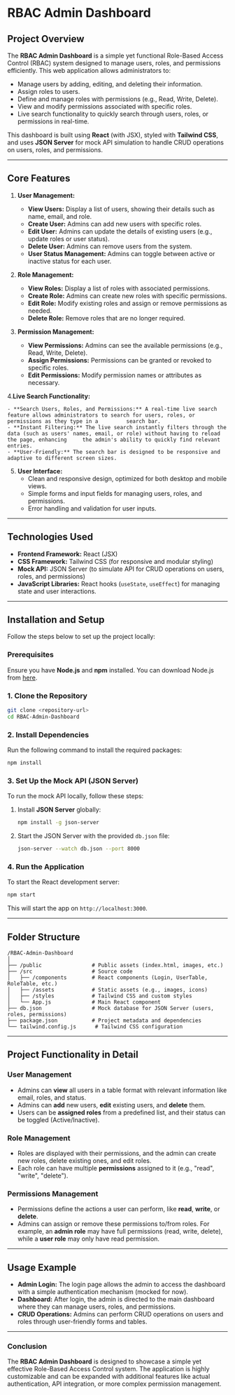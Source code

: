 
# **RBAC Admin Dashboard**

## **Project Overview**

The **RBAC Admin Dashboard** is a simple yet functional Role-Based Access Control (RBAC) system designed to manage users, roles, and permissions efficiently. This web application allows administrators to:

- Manage users by adding, editing, and deleting their information.
- Assign roles to users.
- Define and manage roles with permissions (e.g., Read, Write, Delete).
- View and modify permissions associated with specific roles.
- Live search functionality to quickly search through users, roles, or permissions in real-time.

This dashboard is built using **React** (with JSX), styled with **Tailwind CSS**, and uses **JSON Server** for mock API simulation to handle CRUD operations on users, roles, and permissions.

---

## **Core Features**

1. **User Management:**
    - **View Users:** Display a list of users, showing their details such as name, email, and role.
    - **Create User:** Admins can add new users with specific roles.
    - **Edit User:** Admins can update the details of existing users (e.g., update roles or user status).
    - **Delete User:** Admins can remove users from the system.
    - **User Status Management:** Admins can toggle between active or inactive status for each user.

2. **Role Management:**
    - **View Roles:** Display a list of roles with associated permissions.
    - **Create Role:** Admins can create new roles with specific permissions.
    - **Edit Role:** Modify existing roles and assign or remove permissions as needed.
    - **Delete Role:** Remove roles that are no longer required.
  
3. **Permission Management:**
    - **View Permissions:** Admins can see the available permissions (e.g., Read, Write, Delete).
    - **Assign Permissions:** Permissions can be granted or revoked to specific roles.
    - **Edit Permissions:** Modify permission names or attributes as necessary.
  
4.**Live Search Functionality:**

    - **Search Users, Roles, and Permissions:** A real-time live search feature allows administrators to search for users, roles, or permissions as they type in a         search bar.
    - **Instant Filtering:** The live search instantly filters through the data (such as users' names, email, or role) without having to reload the page, enhancing     the admin's ability to quickly find relevant entries.
    - **User-Friendly:** The search bar is designed to be responsive and adaptive to different screen sizes.
  
5. **User Interface:**
    - Clean and responsive design, optimized for both desktop and mobile views.
    - Simple forms and input fields for managing users, roles, and permissions.
    - Error handling and validation for user inputs.

---

## **Technologies Used**

- **Frontend Framework:** React (JSX)
- **CSS Framework:** Tailwind CSS (for responsive and modular styling)
- **Mock API:** JSON Server (to simulate API for CRUD operations on users, roles, and permissions)
- **JavaScript Libraries:** React hooks (`useState`, `useEffect`) for managing state and user interactions.

---

## **Installation and Setup**

Follow the steps below to set up the project locally:

### **Prerequisites**
Ensure you have **Node.js** and **npm** installed. You can download Node.js from [here](https://nodejs.org).

### **1. Clone the Repository**
```bash
git clone <repository-url>
cd RBAC-Admin-Dashboard
```

### **2. Install Dependencies**
Run the following command to install the required packages:
```bash
npm install
```

### **3. Set Up the Mock API (JSON Server)**
To run the mock API locally, follow these steps:
1. Install **JSON Server** globally:
   ```bash
   npm install -g json-server
   ```
2. Start the JSON Server with the provided `db.json` file:
   ```bash
   json-server --watch db.json --port 8000
   ```

### **4. Run the Application**
To start the React development server:
```bash
npm start
```

This will start the app on `http://localhost:3000`.

---

## **Folder Structure**

```
/RBAC-Admin-Dashboard
│
├── /public                # Public assets (index.html, images, etc.)
├── /src                   # Source code
│   ├── /components        # React components (Login, UserTable, RoleTable, etc.)
│   ├── /assets            # Static assets (e.g., images, icons)
│   ├── /styles            # Tailwind CSS and custom styles
│   └── App.js             # Main React component
├── db.json                # Mock database for JSON Server (users, roles, permissions)
├── package.json           # Project metadata and dependencies
└── tailwind.config.js      # Tailwind CSS configuration
```

---

## **Project Functionality in Detail**

### **User Management**

- Admins can **view** all users in a table format with relevant information like email, roles, and status.
- Admins can **add** new users, **edit** existing users, and **delete** them.
- Users can be **assigned roles** from a predefined list, and their status can be toggled (Active/Inactive).

### **Role Management**

- Roles are displayed with their permissions, and the admin can create new roles, delete existing ones, and edit roles.
- Each role can have multiple **permissions** assigned to it (e.g., "read", "write", "delete").

### **Permissions Management**

- Permissions define the actions a user can perform, like **read**, **write**, or **delete**.
- Admins can assign or remove these permissions to/from roles. For example, an **admin role** may have full permissions (read, write, delete), while a **user role** may only have read permission.

---

## **Usage Example**

- **Admin Login:** The login page allows the admin to access the dashboard with a simple authentication mechanism (mocked for now).
- **Dashboard:** After login, the admin is directed to the main dashboard where they can manage users, roles, and permissions.
- **CRUD Operations:** Admins can perform CRUD operations on users and roles through user-friendly forms and tables.

---


### **Conclusion**

The **RBAC Admin Dashboard** is designed to showcase a simple yet effective Role-Based Access Control system. The application is highly customizable and can be expanded with additional features like actual authentication, API integration, or more complex permission management.

